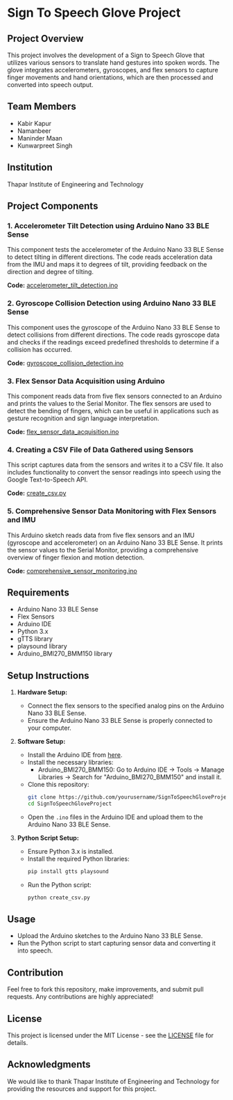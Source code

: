 # Sign To Speech Glove Project

## Project Overview

This project involves the development of a Sign to Speech Glove that utilizes various sensors to translate hand gestures into spoken words. The glove integrates accelerometers, gyroscopes, and flex sensors to capture finger movements and hand orientations, which are then processed and converted into speech output.

## Team Members
- Kabir Kapur
- Namanbeer
- Maninder Maan
- Kunwarpreet Singh

## Institution
Thapar Institute of Engineering and Technology

## Project Components

### 1. Accelerometer Tilt Detection using Arduino Nano 33 BLE Sense

This component tests the accelerometer of the Arduino Nano 33 BLE Sense to detect tilting in different directions. The code reads acceleration data from the IMU and maps it to degrees of tilt, providing feedback on the direction and degree of tilting.

**Code:** [accelerometer_tilt_detection.ino](./accelerometer_tilt_detection.ino)

### 2. Gyroscope Collision Detection using Arduino Nano 33 BLE Sense

This component uses the gyroscope of the Arduino Nano 33 BLE Sense to detect collisions from different directions. The code reads gyroscope data and checks if the readings exceed predefined thresholds to determine if a collision has occurred.

**Code:** [gyroscope_collision_detection.ino](./gyroscope_collision_detection.ino)

### 3. Flex Sensor Data Acquisition using Arduino

This component reads data from five flex sensors connected to an Arduino and prints the values to the Serial Monitor. The flex sensors are used to detect the bending of fingers, which can be useful in applications such as gesture recognition and sign language interpretation.

**Code:** [flex_sensor_data_acquisition.ino](./flex_sensor_data_acquisition.ino)

### 4. Creating a CSV File of Data Gathered using Sensors

This script captures data from the sensors and writes it to a CSV file. It also includes functionality to convert the sensor readings into speech using the Google Text-to-Speech API.

**Code:** [create_csv.py](./create_csv.py)

### 5. Comprehensive Sensor Data Monitoring with Flex Sensors and IMU

This Arduino sketch reads data from five flex sensors and an IMU (gyroscope and accelerometer) on an Arduino Nano 33 BLE Sense. It prints the sensor values to the Serial Monitor, providing a comprehensive overview of finger flexion and motion detection.

**Code:** [comprehensive_sensor_monitoring.ino](./comprehensive_sensor_monitoring.ino)

## Requirements

- Arduino Nano 33 BLE Sense
- Flex Sensors
- Arduino IDE
- Python 3.x
- gTTS library
- playsound library
- Arduino_BMI270_BMM150 library

## Setup Instructions

1. **Hardware Setup:**
    - Connect the flex sensors to the specified analog pins on the Arduino Nano 33 BLE Sense.
    - Ensure the Arduino Nano 33 BLE Sense is properly connected to your computer.

2. **Software Setup:**
    - Install the Arduino IDE from [here](https://www.arduino.cc/en/software).
    - Install the necessary libraries:
      - Arduino_BMI270_BMM150: Go to Arduino IDE -> Tools -> Manage Libraries -> Search for "Arduino_BMI270_BMM150" and install it.
    - Clone this repository:
      ```sh
      git clone https://github.com/yourusername/SignToSpeechGloveProject.git
      cd SignToSpeechGloveProject
      ```
    - Open the `.ino` files in the Arduino IDE and upload them to the Arduino Nano 33 BLE Sense.

3. **Python Script Setup:**
    - Ensure Python 3.x is installed.
    - Install the required Python libraries:
      ```sh
      pip install gtts playsound
      ```
    - Run the Python script:
      ```sh
      python create_csv.py
      ```

## Usage

- Upload the Arduino sketches to the Arduino Nano 33 BLE Sense.
- Run the Python script to start capturing sensor data and converting it into speech.

## Contribution

Feel free to fork this repository, make improvements, and submit pull requests. Any contributions are highly appreciated!

## License

This project is licensed under the MIT License - see the [LICENSE](./LICENSE) file for details.

## Acknowledgments

We would like to thank Thapar Institute of Engineering and Technology for providing the resources and support for this project.
